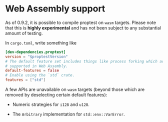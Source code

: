 # Web Assembly support

As of 0.9.2, it is possible to compile proptest on `wasm` targets. Please note
that this is **highly experimental** and has not been subject to any
substantial amount of testing.

In `cargo.toml`, write something like

```toml
[dev-dependencies.proptest]
version = "$proptestVersion"
# The default feature set includes things like process forking which are not
# supported in Web Assembly.
default-features = false
# Enable using the `std` crate.
features = ["std"]
```

A few APIs are unavailable on `wasm` targets (beyond those which are removed by
deselecting certain default features):

- Numeric strategies for `i128` and `u128`.

- The `Arbitrary` implementation for `std::env::VarError`.
